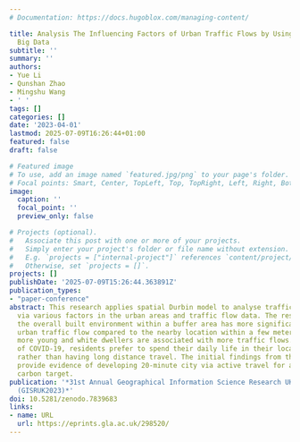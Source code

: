 ```yaml
---
# Documentation: https://docs.hugoblox.com/managing-content/

title: Analysis The Influencing Factors of Urban Traffic Flows by Using Emerging Urban
  Big Data
subtitle: ''
summary: ''
authors:
- Yue Li
- Qunshan Zhao
- Mingshu Wang
- ' '
tags: []
categories: []
date: '2023-04-01'
lastmod: 2025-07-09T16:26:44+01:00
featured: false
draft: false

# Featured image
# To use, add an image named `featured.jpg/png` to your page's folder.
# Focal points: Smart, Center, TopLeft, Top, TopRight, Left, Right, BottomLeft, Bottom, BottomRight.
image:
  caption: ''
  focal_point: ''
  preview_only: false

# Projects (optional).
#   Associate this post with one or more of your projects.
#   Simply enter your project's folder or file name without extension.
#   E.g. `projects = ["internal-project"]` references `content/project/deep-learning/index.md`.
#   Otherwise, set `projects = []`.
projects: []
publishDate: '2025-07-09T15:26:44.363891Z'
publication_types:
- "paper-conference"
abstract: This research applies spatial Durbin model to analyse traffic flow distributions
  via various factors in the urban areas and traffic flow data. The results show that
  the overall built environment within a buffer area has more significant impact on
  urban traffic flow compared to the nearby location within a few meters. Areas with
  more young and white dwellers are associated with more traffic flows. With the influence
  of COVID-19, residents prefer to spend their daily life in their local neighborhood
  rather than having long distance travel. The initial findings from this research
  provide evidence of developing 20-minute city via active travel for achieving net-zero
  carbon target.
publication: '*31st Annual Geographical Information Science Research UK Conference
  (GISRUK2023)*'
doi: 10.5281/zenodo.7839683
links:
- name: URL
  url: https://eprints.gla.ac.uk/298520/
---
```


